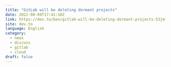 ```yaml
---
title: "GitLab will be deleting dormant projects"
date: 2022-08-04T17:41:10Z
link: https://dev.to/ben/gitlab-will-be-deleting-dormant-projects-53jm?utm_medium=RSS&utm_source=news.12bit.vn
site: dev.to
language: English
category:
  - news
  - discuss
  - gitlab
  - cloud
draft: false
---
```


